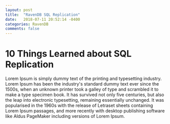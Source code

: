 ```yaml
---
layout: post
title:  "RavenDB SQL Replication"
date:   2018-07-11 20:52:14 -0400
categories: RavenDB
comments: false
---
```


10 Things Learned about SQL Replication
=========================

Lorem Ipsum is simply dummy text of the printing and typesetting industry. Lorem Ipsum has been the industry's standard dummy text ever since the 1500s, when an unknown printer took a galley of type and scrambled it to make a type specimen book. It has survived not only five centuries, but also the leap into electronic typesetting, remaining essentially unchanged. It was popularised in the 1960s with the release of Letraset sheets containing Lorem Ipsum passages, and more recently with desktop publishing software like Aldus PageMaker including versions of Lorem Ipsum.

